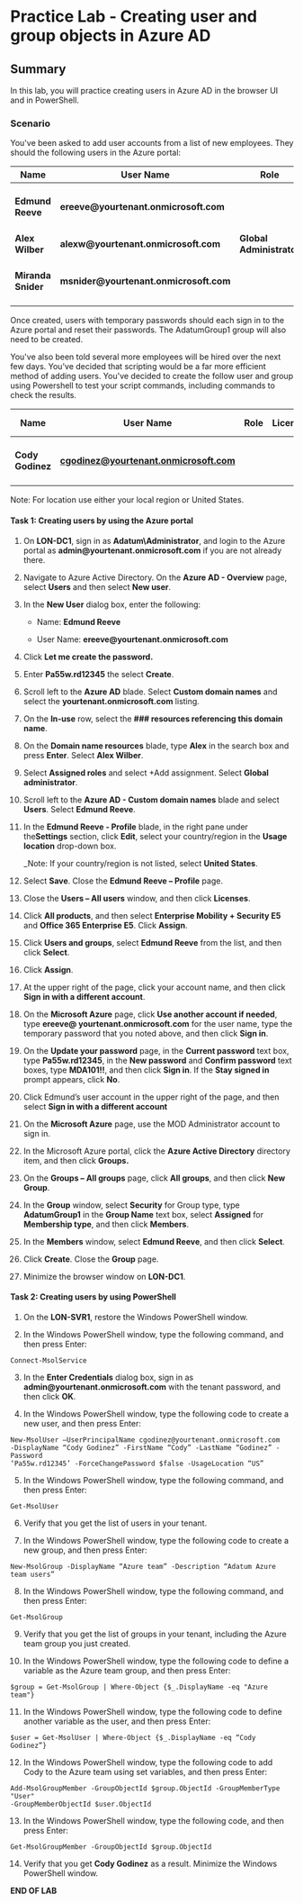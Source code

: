 # Practice Lab - Creating user and group objects in Azure AD

## Summary

In this lab, you will practice creating users in Azure AD in the browser UI and in PowerShell.

### Scenario

You've been asked to add user accounts from a list of new employees.  They should the following users in the Azure portal:

| **Name**           | **User Name**                           | **Role**                 | **License**                 | **Password**      | **Security Group** |
|--------------------|-----------------------------------------|--------------------------|-----------------------------|-------------------|--------------------|
| **Edmund Reeve**   | **ereeve\@yourtenant.onmicrosoft.com**  |                          | **EMS E5 and O365 Ent E5**  | **Pa55w.rd12345** | **AdatumGroup1**   |
| **Alex Wilber**    | **alexw\@yourtenant.onmicrosoft.com**   | **Global Administrator** |                             | **(temporary)**   |                    |
| **Miranda Snider** | **msnider\@yourtenant.onmicrosoft.com** |                          | **EMS E5 and O365 Ent E5**  | **(temporary)**   |                    |

Once created, users with temporary passwords should each sign in to the Azure portal and reset their passwords. The AdatumGroup1 group will also need to be created.

You've also been told several more employees will be hired over the next few days.  You've decided that scripting would be a far more efficient method of adding users. You've decided to create the follow user and group using Powershell to test your script commands, including commands to check the results. 

| **Name**           | **User Name**                           | **Role**                 | **License**                 | **Password**      | **Security Group** |
|--------------------|-----------------------------------------|--------------------------|-----------------------------|-------------------|--------------------|
| **Cody Godinez**   | **cgodinez@yourtenant.onmicrosoft.com**  |                          |   | **Pa55w.rd12345** | **Adatum Azure team users**   |

Note: For location use either your local region or United States. 

#### Task 1: Creating users by using the Azure portal

1.  On **LON-DC1**, sign in as **Adatum\\Administrator**, and login to the
    Azure portal as **admin\@yourtenant.onmicrosoft.com** if you are not already there.
    
2.  Navigate to Azure Active Directory.  On the **Azure AD - Overview** page, select 
    **Users** and then select **New user**.

3.  In the **New User** dialog box, enter the following:

    -  Name: **Edmund Reeve**

    -  User Name: **ereeve\@yourtenant.onmicrosoft.com**

4.  Click **Let me create the password.**

5.  Enter **Pa55w.rd12345** the select **Create**.

6.  Scroll left to the **Azure AD** blade. Select **Custom domain names** and select 
    the **yourtenant.onmicrosoft.com** listing.

7.  On the **In-use** row, select the **### resources referencing this domain name**. 

8.  On the **Domain name resources** blade, type **Alex** in the search box and 
    press **Enter**. Select **Alex Wilber**.

9.  Select **Assigned roles** and select +Add assignment. Select **Global administrator**.

10. Scroll left to the **Azure AD - Custom domain names** blade and select **Users**. 
    Select **Edmund Reeve**.

11. In the **Edmund Reeve - Profile** blade, in the right pane under the**Settings** 
    section, click **Edit**, select your country/region in the **Usage location** drop-down box. 
    
    _Note: If your country/region is not listed, select **United States**.
    
12. Select **Save**. Close the **Edmund Reeve – Profile** page.

13. Close the **Users – All users** window, and then click **Licenses**.

12. Click **All products**, and then select **Enterprise Mobility + Security
    E5** and **Office 365 Enterprise E5**. Click **Assign**.

13. Click **Users and groups**, select **Edmund Reeve** from the list, and
    then click **Select**.

14. Click **Assign**.

15. At the upper right of the page, click your account name, and then click
    **Sign in with a different account**.

17. On the **Microsoft Azure** page, click **Use another account if needed**,
    type **ereeve\@ yourtenant.onmicrosoft.com** for the user name, type the
    temporary password that you noted above, and then click **Sign in**.

18. On the **Update your password** page, in the **Current password** text box,
    type **Pa55w.rd12345**, in the **New password** and **Confirm
    password** text boxes, type **MDA101!!**, and then click **Sign in**. If the
    **Stay signed in** prompt appears, click **No**.

19. Click Edmund’s user account in the upper right of the page, and then select
    **Sign in with a different account**

23. On the **Microsoft Azure** page, use the MOD Administrator account to sign
    in.

24. In the Microsoft Azure portal, click the **Azure Active Directory**
    directory item, and then click **Groups.**

25. On the **Groups – All groups** page, click **All groups**, and then click
    **New Group**.

26. In the **Group** window, select **Security** for Group type, type
    **AdatumGroup1** in the **Group Name** text box, select **Assigned** for
    **Membership type**, and then click **Members**.

27. In the **Members** window, select **Edmund Reeve**, and then click
    **Select**.

28. Click **Create**. Close the **Group** page.

29. Minimize the browser window on **LON-DC1**.

#### Task 2: Creating users by using PowerShell

1.  On the **LON-SVR1**, restore the Windows PowerShell window.

2.  In the Windows PowerShell window, type the following command, and then press
    Enter:

```
Connect-MsolService

```
3.  In the **Enter Credentials** dialog box, sign in as
    **admin\@yourtenant.onmicrosoft.com** with the tenant password, and then
    click **OK**.

4.  In the Windows PowerShell window, type the following code to create a new user, and then press
    Enter:

```
New-MsolUser –UserPrincipalName cgodinez@yourtenant.onmicrosoft.com
-DisplayName “Cody Godinez” -FirstName “Cody” -LastName “Godinez” -Password
‘Pa55w.rd12345’ -ForceChangePassword $false -UsageLocation “US”

```
5.  In the Windows PowerShell window, type the following command, and then press
    Enter:

```
Get-MsolUser

```
6.  Verify that you get the list of users in your tenant.

7.  In the Windows PowerShell window, type the following code to create a new group, and then press
    Enter:

```
New-MsolGroup -DisplayName “Azure team” -Description “Adatum Azure team users”

```
8.  In the Windows PowerShell window, type the following command, and then press
    Enter:

```
Get-MsolGroup

```
9.  Verify that you get the list of groups in your tenant, including the Azure team group you just created.

10.  In the Windows PowerShell window, type the following code to define a variable as the Azure team group, and then press
    Enter:

```
$group = Get-MsolGroup | Where-Object {$_.DisplayName -eq "Azure team"}

```
11.  In the Windows PowerShell window, type the following code to define another variable as the user, and then press
    Enter:

```
$user = Get-MsolUser | Where-Object {$_.DisplayName -eq “Cody Godinez”}

```
12.  In the Windows PowerShell window, type the following code to add Cody to the Azure team using set variables, and then press
    Enter:

```
Add-MsolGroupMember -GroupObjectId $group.ObjectId -GroupMemberType "User"
-GroupMemberObjectId $user.ObjectId

```
13.  In the Windows PowerShell window, type the following code, and then press
    Enter:

```
Get-MsolGroupMember -GroupObjectId $group.ObjectId

```
14.  Verify that you get **Cody Godinez** as a result. Minimize the Windows PowerShell window.

**END OF LAB**